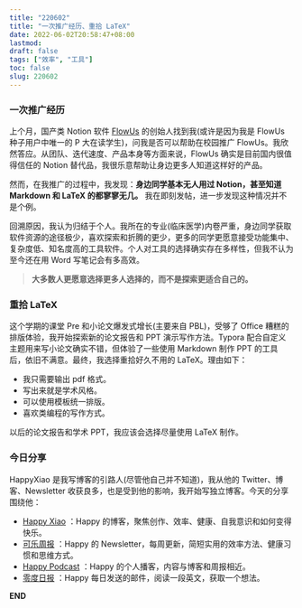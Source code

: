 ```yaml
---
title: "220602"
title: "一次推广经历、重拾 LaTeX"
date: 2022-06-02T20:58:47+08:00
lastmod: 
draft: false
tags: ["效率", "工具"]
toc: false
slug: 220602
---
```


### 一次推广经历

上个月，国产类 Notion 软件 [FlowUs](https://flowus.cn/product) 的创始人找到我(或许是因为我是 FlowUs 种子用户中唯一的 P 大在读学生)，问我是否可以帮助在校园推广 FlowUs。我欣然答应。从团队、迭代速度、产品本身等方面来说，FlowUs 确实是目前国内很值得信任的 Notion 替代品，我很乐意帮助让身边更多人知道这样好的产品。

然而，在我推广的过程中，我发现：**身边同学基本无人用过 Notion，甚至知道 Markdown 和 LaTeX 的都寥寥无几。** 我在即刻发帖，进一步发现这种情况并不是个例。

回溯原因，我认为归结于个人。我所在的专业(临床医学)内卷严重，身边同学获取软件资源的途径极少，喜欢探索和折腾的更少，更多的同学更愿意接受功能集中、复杂度低、知名度高的工具软件。个人对工具的选择确实存在多样性，但我不认为至今还在用 Word 写笔记会有多高效。

> **大多数人更愿意选择更多人选择的，而不是探索更适合自己的。**

### 重拾 LaTeX

这个学期的课堂 Pre 和小论文爆发式增长(主要来自 PBL)，受够了 Office 糟糕的排版体验，我开始探索新的论文报告和 PPT 演示写作方法。Typora 配合自定义主题用来写小论文确实不错，但体验了一些使用 Markdown 制作 PPT 的工具后，依旧不满意。最终，我选择重拾好久不用的 LaTeX。理由如下：

- 我只需要输出 pdf 格式。
- 写出来就是学术风格。
- 可以使用模板统一排版。
- 喜欢类编程的写作方式。

以后的论文报告和学术 PPT，我应该会选择尽量使用 LaTeX 制作。

### 今日分享

HappyXiao 是我写博客的引路人(尽管他自己并不知道)，我从他的 Twitter、博客、Newsletter 收获良多，也是受到他的影响，我开始写独立博客。今天的分享围绕他：

- [Happy Xiao](https://happyxiao.com/) ：Happy 的博客，聚焦创作、效率、健康、自我意识和如何变得快乐。
- [可乐周报](https://coke.do/) ：Happy 的 Newsletter，每周更新，简短实用的效率方法、健康习惯和思维方式。
- [Happy Podcast](https://happyxiao.com/%E6%92%AD%E5%AE%A2/happy-podcast/) ：Happy 的个人播客，内容与博客和周报相近。
- [零度日报](https://zerocoke.ck.page/f93d466e83) ：Happy 每日发送的邮件，阅读一段英文，获取一个想法。

**END**